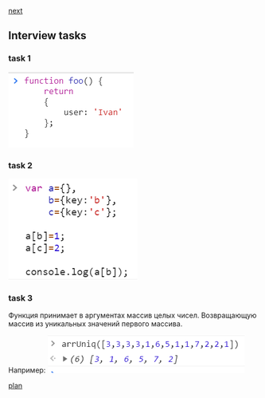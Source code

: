 <a href="02.md">next</a>

<h2>Interview tasks</h2>

<h3>task 1</h3>
<div>
<img src="./media/01-1.png">
</div>

<h3>task 2</h3>
<div>
<img src="./media/01-2.png">
</div> 

<h3>task 3</h3>
<div>
Функция принимает в аргументах массив целых чисел.
Возвращающую массив из уникальных значений первого массива.

<br>

Например: <img src="./media/01-3.png">
</div> 

<a href="00.md">plan</a>
